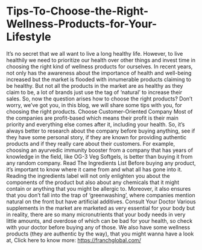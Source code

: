 # Tips-To-Choose-the-Right-Wellness-Products-for-Your-Lifestyle
It’s no secret that we all want to live a long healthy life. However, to live healthily we need to prioritize our health over other things and invest time in choosing the right kind of wellness products for ourselves. In recent years, not only has the awareness about the importance of health and well-being increased but the market is flooded with innumerable products claiming to be healthy. But not all the products in the market are as healthy as they claim to be, a lot of brands just use the tag of ‘natural’ to increase their sales. So, now the question arises how to choose the right products? Don’t worry, we’ve got you, in this blog, we will share some tips with you, for choosing the right products.  Choose Customer-Oriented Company Most of the companies are profit-based which means their profit is their main priority and everything else comes after it, including your health. So, it’s always better to research about the company before buying anything, see if they have some personal story, if they are known for providing authentic products and if they really care about their customers.  For example, choosing an ayurvedic immunity booster from a company that has years of knowledge in the field, like OG-3 Veg Softgels, is better than buying it from any random company.  Read The Ingredients List Before buying any product, it’s important to know where it came from and what all has gone into it. Reading the ingredients label will not only enlighten you about the components of the product but also about any chemicals that it might contain or anything that you might be allergic to.  Moreover, it also ensures that you don’t fall into the trap of ‘greenwashing’, where companies mention natural on the front but have artificial additives.  Consult Your Doctor Various supplements in the market are marketed as very essential for your body but in reality, there are so many micronutrients that your body needs in very little amounts, and overdose of which can be bad for your health, so check with your doctor before buying any of those.  We also have some wellness products (they are authentic by the way), that you might wanna have a look at,  Click here to know more: https://franchglobal.com/
